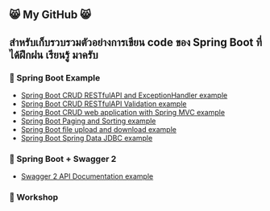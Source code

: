 ## :smile_cat: My GitHub :smile_cat:
## สำหรับเก็บรวบรวมตัวอย่างการเขียน code ของ Spring Boot ที่ได้ฝึกฝน เรียนรู้ มาครับ
<!--
**dsakda/dsakda** is a ✨ _special_ ✨ repository because its `README.md` (this file) appears on your GitHub profile.

Here are some ideas to get you started:

- 🔭 I’m currently working on ...
- 🌱 I’m currently learning ...
- 👯 I’m looking to collaborate on ...
- 🤔 I’m looking for help with ...
- 💬 Ask me about ...
- 📫 How to reach me: ...
- 😄 Pronouns: ...
- ⚡ Fun fact: ...
-->
### :green_heart: Spring Boot Example
* [Spring Boot CRUD RESTfulAPI and ExceptionHandler example](https://github.com/dsakda/spring-boot-crud-restfulapi-and-exceptionhandler-example)
* [Spring Boot CRUD RESTfulAPI Validation example](https://github.com/dsakda/spring-boot-restfulapi-validation-example)
* [Spring Boot CRUD web application with Spring MVC example](https://github.com/dsakda/Spring-Boot-crud-springmvc-example)
* [Spring Boot Paging and Sorting example](https://github.com/dsakda/spring-boot-paging-and-sorting-example)
* [Spring Boot file upload and download example](https://github.com/dsakda/spring-boot-file-upload-and-download-example)
* [Spring Boot Spring Data JDBC example](https://github.com/dsakda/spring-boot-crud-jdbc-example)

### :green_heart: Spring Boot + Swagger 2
* [Swagger 2 API Documentation example](https://github.com/dsakda/swagger2-api-documentation-example)
### :green_heart: Workshop
